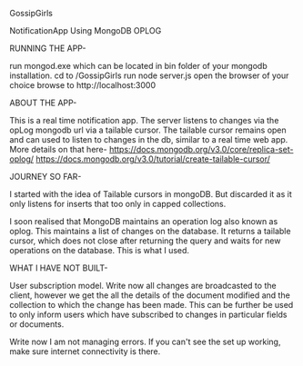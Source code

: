 GossipGirls

NotificationApp Using MongoDB OPLOG

RUNNING THE APP- 

run mongod.exe which can be located in bin folder of your mongodb installation.
cd to /GossipGirls 
run node server.js 
open the browser of your choice 
browse to http://localhost:3000

ABOUT THE APP- 

This is a real time notification app. The server listens to changes via the opLog mongodb url via a tailable cursor. The tailable cursor remains open and can used to listen to changes in the db, similar to a real time web app. More details on that here- https://docs.mongodb.org/v3.0/core/replica-set-oplog/ https://docs.mongodb.org/v3.0/tutorial/create-tailable-cursor/


JOURNEY SO FAR-

I started with the idea of Tailable cursors in mongoDB. But discarded it as it only listens for inserts that
too only in capped collections.

I soon realised that MongoDB maintains an operation log also known as oplog. This maintains a list of changes on the database. It returns a tailable cursor, which does not close after returning the query
and waits for new operations on the database. This is what I used.

WHAT I HAVE NOT BUILT-

User subscription model. Write now all changes are broadcasted to the client, however we get the all the details of the document modified and the collection to which the change has
been made. This can be further be used to only inform users which have subscribed to changes in particular
fields or documents.

Write now I am not managing errors. If you can't see the set up working, make sure internet connectivity is there.

